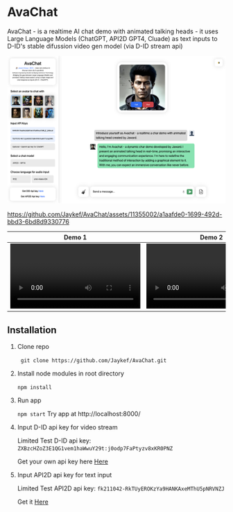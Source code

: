 # AvaChat

AvaChat - is a realtime AI chat demo with animated talking heads - it uses Large Language Models (ChatGPT, API2D GPT4, Cluade) as text inputs to D-ID's stable difussion video gen model (via D-ID stream api)

<img src="./demo/demo_cover.png" />

https://github.com/Jaykef/AvaChat/assets/11355002/a1aafde0-1699-492d-bbd3-6bd8d9330776



| Demo 1       | Demo 2         | Demo 3        | Demo 4 |
|    :---:     |     :---:      |      :---:    | :---:  |
| <video src="https://github.com/Jaykef/AvaChat/assets/11355002/5c97252f-2557-4d79-a784-ceebe8ee94ba" >  | <video src="https://github.com/Jaykef/AvaChat/assets/11355002/56edcc08-05f0-4ca8-81d1-692037d24774" >  | <video src="https://github.com/Jaykef/AvaChat/assets/11355002/1f54c945-ac5b-4984-b430-6de891b8a41b" >    | <video src="https://github.com/Jaykef/AvaChat/assets/11355002/0b716475-d1f4-4af2-9e12-9121ae984ec2" > |




## Installation
1. Clone repo
   
   ``` git clone https://github.com/Jaykef/AvaChat.git``` 
3. Install node modules in root directory
   
    ```npm install```
5. Run app
   
   ``` npm start ```
   Try app at http://localhost:8000/
7. Input D-ID api key for video stream
   
   Limited Test D-ID api key: ```ZXBzcHZoZ3E1QG1vem1haWwuY29t:j0odp7FaPtyzv8xKR0PNZ```

   Get your own api key here <a href="https://studio.d-id.com/account-settings/" target="_blank">Here</a>
9. Input API2D api key for text input
    
   Limited Test API2D api key: ```fk211042-RkTUyEROKzYa9HANKAxeMThU5pNRVNZJ```

   Get it <a href="https://api2d.com/" target="_blank">Here</a>
